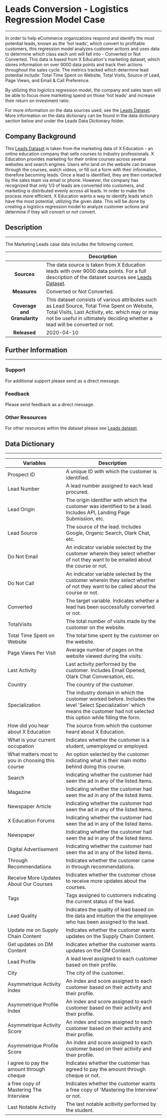 # Leads Conversion - Logistics Regression Model Case
___

In order to help eCommerce organizations respond and identify the most potential leads, known as the 'hot leads', which convert to profitable customers, this regression model analyzes customer actions and uses data to determine which class each unit will fall into - Converted or Not Converted. This data is based from X Education's marketing dataset, which stores information on over 9000 data points and track their actions throughout the sales cycle. The metrics tracked which determine lead potential include: Total Time Spent on Website, Total Visits, Source of Lead, Page Views, and Email & Call Preference. 

By utilizing this logictics regression model, the company and sales team will be able to focus more marketing spend on those 'hot leads' and increase their return on investment ratio.

For more information on the data sources used, see the [Leads Dataset](https://www.kaggle.com/ashydv/leads-dataset). More information on the data dictionary can be found in the data dictionary section below and under the Leads Data Dictionary folder.

## Company Background
This [Leads Dataset](https://www.kaggle.com/ashydv/leads-dataset) is taken from the marketing data of X Education - an online education company that sells courses to industry professionals. X Education provides marketing for their online courses across several websites and search engines. Users who land on the website can browse through the courses, watch videos, or fill out a form with their information, therefore becoming leads. Once a lead is identified, they are then contacted by the sales team via email or phone. However, the company has recognized that only 1/3 of leads are converted into customers, and marketing is distributed evenly across all leads. In order to make the process more efficient, X Education wants a way to identify leads which have the most potential, utilizing the given data. This will be done by creating a logistics regression model to analyze customer actions and determine if they will convert or not convert.

## Description
___
The Marketing Leads case data includes the following content.

| | Description |
| :---: | --- |
| **Sources** | The data source is taken from X Education leads with over 9000 data points. For a full description of the dataset sources see [Leads Dataset](https://www.kaggle.com/ashydv/leads-dataset). |
| **Measures** | Converted or Not Converted. |
| **Coverage and Granularity** | This dataset consists of various attributes such as Lead Source, Total Time Spent on Website, Total Visits, Last Activity, etc. which may or may not be useful in ultimately deciding whether a lead will be converted or not. |
| **Released** | 2020-04-10 |

## Further Information
___
### Support
For additional support please send as a direct message.

### Feedback
Please send feedback as a direct message.

### Other Resources
For other resources within the dataset please see [Leads dataset](https://www.kaggle.com/ashydv/leads-dataset).

## Data Dictionary
___
| Variables                                        | Description                                                                                                                                                                       |
|--------------------------------------------------|-----------------------------------------------------------------------------------------------------------------------------------------------------------------------------------|
| Prospect ID                                      | A unique ID with which the customer is identified.                                                                                                                                |
| Lead Number                                      | A lead number assigned to each lead procured.                                                                                                                                     |
| Lead Origin                                      | The origin identifier with which the customer was identified to be a lead. Includes API, Landing Page Submission, etc.                                                            |
| Lead Source                                      | The source of the lead. Includes Google, Organic Search, Olark Chat, etc.                                                                                                         |
| Do Not Email                                     | An indicator variable selected by the customer wherein they select whether of not they want to be emailed about the course or not.                                                |
| Do Not Call                                      | An indicator variable selected by the customer wherein they select whether of not they want to be called about the course or not.                                                 |
| Converted                                        | The target variable. Indicates whether a lead has been successfully converted or not.                                                                                             |
| TotalVisits                                      | The total number of visits made by the customer on the website.                                                                                                                   |
| Total Time Spent on Website                      | The total time spent by the customer on the website.                                                                                                                              |
| Page Views Per Visit                             | Average number of pages on the website viewed during the visits.                                                                                                                  |
| Last Activity                                    | Last activity performed by the customer. Includes Email Opened, Olark Chat Conversation, etc.                                                                                     |
| Country                                          | The country of the customer.                                                                                                                                                      |
| Specialization                                   | The industry domain in which the customer worked before. Includes the level 'Select Specialization' which means the customer had not selected this option while filling the form. |
| How did you hear about X Education               | The source from which the customer heard about X Education.                                                                                                                       |
| What is your current occupation                  | Indicates whether the customer is a student, umemployed or employed.                                                                                                              |
| What matters most to you in choosing this course | An option selected by the customer indicating what is their main motto behind doing this course.                                                                                  |
| Search                                           | Indicating whether the customer had seen the ad in any of the listed items.                                                                                                       |
| Magazine                                         | Indicating whether the customer had seen the ad in any of the listed items.                                                                                                                                                                                  |
| Newspaper Article                                | Indicating whether the customer had seen the ad in any of the listed items.                                                                                                                                                                                  |
| X Education Forums                               | Indicating whether the customer had seen the ad in any of the listed items.                                                                                                                                                                                  |
| Newspaper                                        | Indicating whether the customer had seen the ad in any of the listed items.                                                                                                                                                                                  |
| Digital Advertisement                            | Indicating whether the customer had seen the ad in any of the listed items.                                                                                                                                                                                  |
| Through Recommendations                          | Indicates whether the customer came in through recommendations.                                                                                                                   |
| Receive More Updates About Our Courses           | Indicates whether the customer chose to receive more updates about the courses.                                                                                                   |
| Tags                                             | Tags assigned to customers indicating the current status of the lead.                                                                                                             |
| Lead Quality                                     | Indicates the quality of lead based on the data and intuition the the employee who has been assigned to the lead.                                                                 |
| Update me on Supply Chain Content                | Indicates whether the customer wants updates on the Supply Chain Content.                                                                                                         |
| Get updates on DM Content                        | Indicates whether the customer wants updates on the DM Content.                                                                                                                   |
| Lead Profile                                     | A lead level assigned to each customer based on their profile.                                                                                                                    |
| City                                             | The city of the customer.                                                                                                                                                         |
| Asymmetrique Activity Index                      | An index and score assigned to each customer based on their activity and their profile.                                                                                            |
| Asymmetrique Profile Index                       | An index and score assigned to each customer based on their activity and their profile.                                                                                                                                                                                  |
| Asymmetrique Activity Score                      | An index and score assigned to each customer based on their activity and their profile.                                                                                                                                                                                  |
| Asymmetrique Profile Score                       | An index and score assigned to each customer based on their activity and their profile.                                                                                                                                                                                  |
| I agree to pay the amount through cheque         | Indicates whether the customer has agreed to pay the amount through cheque or not.                                                                                                |
| a free copy of Mastering The Interview           | Indicates whether the customer wants a free copy of 'Mastering the Interview' or not.                                                                                             |
| Last Notable Activity                            | The last notable acitivity performed by the student.                                                                                                                              |
